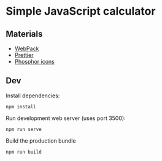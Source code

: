 # Simple JavaScript calculator

## Materials
- [WebPack](https://webpack.js.org/)
- [Prettier](https://prettier.io/)
- [Phosphor icons](https://phosphoricons.com/)

## Dev
Install dependencies:
```shell
npm install
```
Run development web server (uses port 3500):
```shell
npm run serve
```

Build the production bundle
```shell
npm run build
```